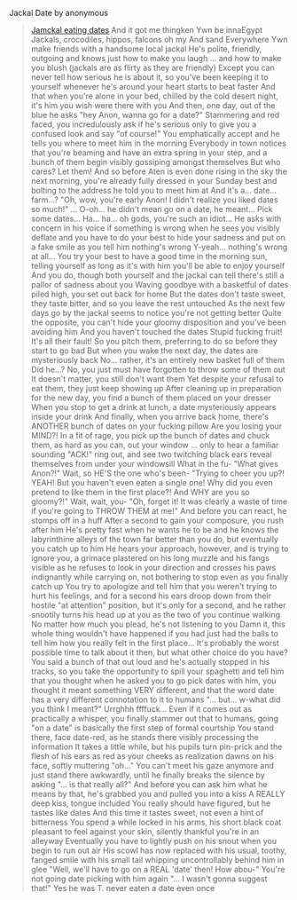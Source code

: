 Jackal Date by anonymous

>[Jamckal eating dates](https://i.4cdn.org/trash/1657186508344.jpg) 
And it got me thingken
>Ywn be innaEgypt
>Jackals, crocodiles, hippos, falcons oh my
>And sand
>Everywhere
>Ywn make friends with a handsome local jackal
>He's polite, friendly, outgoing and knows just how to make you laugh
>... and how to make you blush (jackals are as flirty as they are friendly)
>Except you can never tell how serious he is about it, so you've been keeping it to yourself whenever he's around your heart starts to beat faster
>And that when you're alone in your bed, chilled by the cold desert night, it's him you wish were there with you
>And then, one day, out of the blue he asks "hey Anon, wanna go for a date?"
>Stammering and red faced, you incredulously ask if he's serious only to give you a confused look and say "of course!"
>You emphatically accept and he tells you where to meet him in the morning
>Everybody in town notices that you're beaming and have an extra spring in your step, and a bunch of them begin visibly gossiping amongst themselves
>But who cares? Let them!
>And so before Aten is even done rising in the sky the next morning, you're already fully dressed in your Sunday best and bolting to the address he told you to meet him at
>And it's a... date... farm...?
>"Oh, wow, you're early Anon! I didn't realize you liked dates so much!"
>...
>O-oh... he didn't mean go on a date, he meant...
>Pick some dates...
>Ha... ha... oh gods, you're such an idiot...
>He asks with concern in his voice if something is wrong when he sees you visibly deflate and you have to do your best to hide your sadness and put on a fake smile as you tell him nothing's wrong
>Y-yeah... nothing's wrong at all...
>You try your best to have a good time in the morning sun, telling yourself as long as it's with him you'll be able to enjoy yourself
>And you do, though both yourself and the jackal can tell there's still a pallor of sadness about you
>Waving goodbye with a basketful of dates piled high, you set out back for home
>But the dates don't taste sweet, they taste bitter, and so you leave the rest untouched
>As the next few days go by the jackal seems to notice you're not getting better
>Quite the opposite, you can't hide your gloomy disposition and you've been avoiding him
>And you haven't touched the dates
>Stupid fucking fruit!
>It's all their fault!
>So you pitch them, preferring to do so before they start to go bad
>But when you wake the next day, the dates are mysteriously back
>No... rather, it's an entirely new basket full of them
>Did he...?
>No, you just must have forgotten to throw some of them out
>It doesn't matter, you still don't want them
>Yet despite your refusal to eat them, they just keep showing up
>After cleaning up in preparation for the new day, you find a bunch of them placed on your dresser
>When you stop to get a drink at lunch, a date mysteriously appears inside your drink
>And finally, when you arrive back home, there's ANOTHER bunch of dates on your fucking pillow
>Are you losing your MIND?!
>In a fit of rage, you pick up the bunch of dates and chuck them, as hard as you can, out your window
>... only to hear a familiar sounding "ACK!" ring out, and see two twitching black ears reveal themselves from under your windowsill
>What in the fu-
>"What gives Anon?!"
>Wait, so HE'S the one who's been-
>"Trying to cheer you up?! YEAH! But you haven't even eaten a single one! Why did you even pretend to like them in the first place?! And WHY are you so gloomy?!"
>Wait, wait, you-
>"Oh, forget it! It was clearly a waste of time if you're going to THROW THEM at me!"
>And before you can react, he stomps off in a huff
>After a second to gain your composure, you rush after him
>He's pretty fast when he wants he to be and he knows the labyrinthine alleys of the town far better than you do, but eventually you catch up to him
>He hears your approach, however, and is trying to ignore you, a grimace plastered on his long muzzle and his fangs visible as he refuses to look in your direction and crosses his paws indignantly while carrying on, not bothering to stop even as you finally catch up
>You try to apologize and tell him that you weren't trying to hurt his feelings, and for a second his ears droop down from their hostile "at attention" position, but it's only for a second, and he rather snootily turns his head up at you as the two of you continue walking
>No matter how much you plead, he's not listening to you
>Damn it, this whole thing wouldn't have happened if you had just had the balls to tell him how you really felt in the first place...
>It's probably the worst possible time to talk about it then, but what other choice do you have?
>You said a bunch of that out loud and he's actually stopped in his tracks, so you take the opportunity to spill your spaghetti and tell him that you thought when he asked you to go pick dates with him, you thought it meant something VERY different, and that the word date has a very different connotation to it to humans
>"... but... w-what did you think I meant?"
>Urrghhh ffffuck...
>Even if it comes out as practically a whisper, you finally stammer out that to humans, going "on a date" is basically the first step of formal courtship
>You stand there, face date-red, as he stands there visibly processing the information
>It takes a little while, but his pupils turn pin-prick and the flesh of his ears as red as your cheeks as realization dawns on his face, softly muttering "oh..."
>You can't meet his gaze anymore and just stand there awkwardly, until he finally breaks the silence by asking "... is that really all?"
>And before you can ask him what he means by that, he's grabbed you and pulled you into a kiss
>A REALLY deep kiss, tongue included
>You really should have figured, but he tastes like dates
>And this time it tastes sweet, not even a hint of bitterness
>You spend a while locked in his arms, his short black coat pleasant to feel against your skin, silently thankful you're in an alleyway
>Eventually you have to lightly push on his snout when you begin to run out air
>His scowl has now replaced with his usual, toothy, fanged smile with his small tail whipping uncontrollably behind him in glee
>"Well, we'll have to go on a REAL 'date' then! How abou-"
>You're not going date picking with him again
>"... I wasn't gonna suggest that!"
>Yes he was
T. never eaten a date even once
